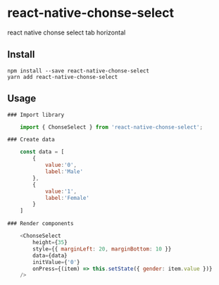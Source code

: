 # react-native-chonse-select
react native chonse select tab horizontal

## Install
	npm install --save react-native-chonse-select
	yarn add react-native-chonse-select

## Usage
	### Import library
```javascript
	import { ChonseSelect } from 'react-native-chonse-select';
```
	### Create data
```javascript		
	const data = [
		{
			value:'0',
			label:'Male'
		},
		{
			value:'1',
			label:'Female'
		}
	]
```
	### Render components
```javascript
	<ChonseSelect
		height={35}
		style={{ marginLeft: 20, marginBottom: 10 }}
		data={data}
		initValue={'0'}
		onPress={(item) => this.setState({ gender: item.value })}
	/>
```
